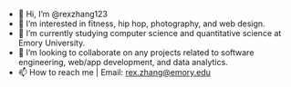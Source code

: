 - 👋 Hi, I’m @rexzhang123
- 👀 I’m interested in fitness, hip hop, photography, and web design.
- 🌱 I’m currently studying computer science and quantitative science at Emory University.  
- 💞️ I’m looking to collaborate on any projects related to software engineering, web/app development, and data analytics. 
- 📫 How to reach me | Email: rex.zhang@emory.edu
<!---
rexzhang123/rexzhang123 is a ✨ special ✨ repository because its `README.md` (this file) appears on your GitHub profile.
You can click the Preview link to take a look at your changes.
--->
